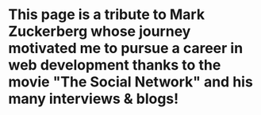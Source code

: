 # This page is a tribute to Mark Zuckerberg whose journey motivated me to pursue a career in web development thanks to the movie "The Social Network" and his many interviews & blogs!
